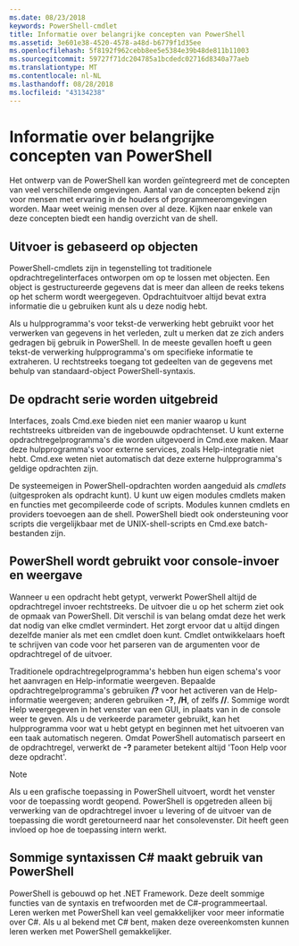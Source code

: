 ```yaml
---
ms.date: 08/23/2018
keywords: PowerShell-cmdlet
title: Informatie over belangrijke concepten van PowerShell
ms.assetid: 3e601e38-4520-4578-a48d-b6779f1d35ee
ms.openlocfilehash: 5f8192f962cebb8ee5e5384e39b48de811b11003
ms.sourcegitcommit: 59727f71dc204785a1bcdedc02716d8340a77aeb
ms.translationtype: MT
ms.contentlocale: nl-NL
ms.lasthandoff: 08/28/2018
ms.locfileid: "43134238"
---
```

# <a name="understanding-important-powershell-concepts"></a>Informatie over belangrijke concepten van PowerShell

Het ontwerp van de PowerShell kan worden geïntegreerd met de concepten van veel verschillende omgevingen. Aantal van de concepten bekend zijn voor mensen met ervaring in de houders of programmeeromgevingen worden. Maar weet weinig mensen over al deze. Kijken naar enkele van deze concepten biedt een handig overzicht van de shell.

## <a name="output-is-object-based"></a>Uitvoer is gebaseerd op objecten

PowerShell-cmdlets zijn in tegenstelling tot traditionele opdrachtregelinterfaces ontworpen om op te lossen met objecten.
Een object is gestructureerde gegevens dat is meer dan alleen de reeks tekens op het scherm wordt weergegeven. Opdrachtuitvoer altijd bevat extra informatie die u gebruiken kunt als u deze nodig hebt.

Als u hulpprogramma's voor tekst-de verwerking hebt gebruikt voor het verwerken van gegevens in het verleden, zult u merken dat ze zich anders gedragen bij gebruik in PowerShell. In de meeste gevallen hoeft u geen tekst-de verwerking hulpprogramma's om specifieke informatie te extraheren. U rechtstreeks toegang tot gedeelten van de gegevens met behulp van standaard-object PowerShell-syntaxis.

## <a name="the-command-family-is-extensible"></a>De opdracht serie worden uitgebreid

Interfaces, zoals Cmd.exe bieden niet een manier waarop u kunt rechtstreeks uitbreiden van de ingebouwde opdrachtenset.
U kunt externe opdrachtregelprogramma's die worden uitgevoerd in Cmd.exe maken. Maar deze hulpprogramma's voor externe services, zoals Help-integratie niet hebt. Cmd.exe weten niet automatisch dat deze externe hulpprogramma's geldige opdrachten zijn.

De systeemeigen in PowerShell-opdrachten worden aangeduid als *cmdlets* (uitgesproken als opdracht kunt). U kunt uw eigen modules cmdlets maken en functies met gecompileerde code of scripts. Modules kunnen cmdlets en providers toevoegen aan de shell. PowerShell biedt ook ondersteuning voor scripts die vergelijkbaar met de UNIX-shell-scripts en Cmd.exe batch-bestanden zijn.

## <a name="powershell-handles-console-input-and-display"></a>PowerShell wordt gebruikt voor console-invoer en weergave

Wanneer u een opdracht hebt getypt, verwerkt PowerShell altijd de opdrachtregel invoer rechtstreeks. De uitvoer die u op het scherm ziet ook de opmaak van PowerShell. Dit verschil is van belang omdat deze het werk dat nodig van elke cmdlet vermindert. Het zorgt ervoor dat u altijd dingen dezelfde manier als met een cmdlet doen kunt. Cmdlet ontwikkelaars hoeft te schrijven van code voor het parseren van de argumenten voor de opdrachtregel of de uitvoer.

Traditionele opdrachtregelprogramma's hebben hun eigen schema's voor het aanvragen en Help-informatie weergeven. Bepaalde opdrachtregelprogramma's gebruiken **/?** voor het activeren van de Help-informatie weergeven; anderen gebruiken **-?**, **/H**, of zelfs **//**. Sommige wordt Help weergegeven in het venster van een GUI, in plaats van in de console weer te geven. Als u de verkeerde parameter gebruikt, kan het hulpprogramma voor wat u hebt getypt en beginnen met het uitvoeren van een taak automatisch negeren.
Omdat PowerShell automatisch parseert en de opdrachtregel, verwerkt de **-?** parameter betekent altijd 'Toon Help voor deze opdracht'.

> [!NOTE]
> Als u een grafische toepassing in PowerShell uitvoert, wordt het venster voor de toepassing wordt geopend.
> PowerShell is opgetreden alleen bij verwerking van de opdrachtregel invoer u levering of de uitvoer van de toepassing die wordt geretourneerd naar het consolevenster. Dit heeft geen invloed op hoe de toepassing intern werkt.

## <a name="powershell-uses-some-c-syntax"></a>Sommige syntaxissen C# maakt gebruik van PowerShell

PowerShell is gebouwd op het .NET Framework. Deze deelt sommige functies van de syntaxis en trefwoorden met de C#-programmeertaal. Leren werken met PowerShell kan veel gemakkelijker voor meer informatie over C#. Als u al bekend met C# bent, maken deze overeenkomsten kunnen leren werken met PowerShell gemakkelijker.